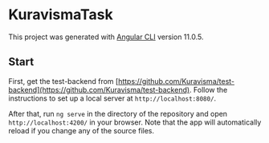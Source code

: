 # KuravismaTask

This project was generated with [Angular CLI](https://github.com/angular/angular-cli) version 11.0.5.

## Start

First, get the test-backend from [https://github.com/Kuravisma/test-backend](https://github.com/Kuravisma/test-backend). Follow the instructions to set up a local server at `http://localhost:8080/`.

After that, run `ng serve` in the directory of the repository and open `http://localhost:4200/` in your browser. Note that the app will automatically reload if you change any of the source files.



